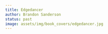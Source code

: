 ```yaml
---
title: Edgedancer
author: Brandon Sanderson
status: past
image: assets/img/book_covers/edgedancer.jpg
---
```

